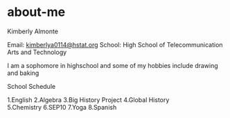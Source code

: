 # about-me
Kimberly Almonte 

Email: kimberlya0114@hstat.org
School: High School of Telecommunication Arts and Technology

I am a sophomore in highschool and some of my hobbies include drawing and baking

School Schedule

1.English 
2.Algebra 
3.Big History Project 
4.Global History  
5.Chemistry 
6.SEP10 
7.Yoga 
8.Spanish 
